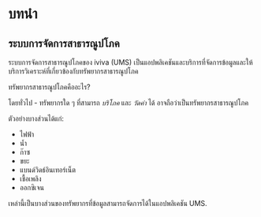 # บทนำ

## ระบบการจัดการสาธารณูปโภค

ระบบการจัดการสาธารณูปโภคของ iviva (UMS) เป็นแอปพลิเคชันและบริการที่จัดการข้อมูลและให้บริการวิเคราะห์ที่เกี่ยวข้องกับทรัพยากรสาธารณูปโภค

ทรัพยากรสาธารณูปโภคคืออะไร?

โดยทั่วไป - ทรัพยากรใด ๆ ที่สามารถ _บริโภค_ และ _วัดค่า_ ได้ อาจถือว่าเป็นทรัพยากรสาธารณูปโภค

ตัวอย่างบางส่วนได้แก่:

* ไฟฟ้า
* น้ำ
* ก๊าซ
* ขยะ
* แบนด์วิดธ์อินเทอร์เน็ต
* เชื้อเพลิง
* ออกซิเจน

เหล่านี้เป็นบางส่วนของทรัพยากรที่ข้อมูลสามารถจัดการได้ในแอปพลิเคชัน UMS.